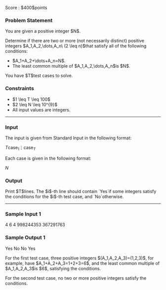 
<div>

<span>

<span>

<p>
Score : $400$points
</p>

<div>

<section>

### **Problem Statement**

<p>
You are given a positive integer $N$.
</p>

<p>
Determine if there are two or more (not necessarily distinct) positive integers $A_1,A_2,\dots,A_n\ (2 \leq n)$that satisfy all of the following conditions:
</p>

<ul>

<li>
$A_1+A_2+\dots+A_n=N$.
</li>

<li>
The least common multiple of $A_1,A_2,\dots,A_n$is $N$.
</li>

</ul>

<p>
You have $T$test cases to solve.
</p>

</section>

</div>

<div>

<section>

### **Constraints**

<ul>

<li>
$1 \leq T \leq 100$
</li>

<li>
$2 \leq N \leq 10^{9}$
</li>

<li>
All input values are integers.
</li>

</ul>

</section>

</div>

---

<div>

<div>

<section>

### **Input**

<p>
The input is given from Standard Input in the following format:
</p>

<div>

$T$$\mathrm{case}_1$$\vdots$$\mathrm{case}_T$
</div>

<p>
Each case is given in the following format:
</p>

<div>

$N$
</div>

</section>

</div>

<div>

<section>

### **Output**

<p>
Print $T$lines. The $i$-th line should contain `Yes`if some integers satisfy the conditions for the $i$-th test case, and `No`otherwise.
</p>

</section>

</div>

</div>

---

<div>

<section>

### **Sample Input 1**

<div>

4
6
4
998244353
367291763

</div>

</section>

</div>

<div>

<section>

### **Sample Output 1**

<div>

Yes
No
No
Yes

</div>

<p>
For the first test case, three positive integers $(A_1,A_2,A_3)=(1,2,3)$, for example, have $A_1+A_2+A_3=1+2+3=6$, and the least common multiple of $A_1,A_2,A_3$is $6$, satisfying the conditions.
</p>

<p>
For the second test case, no two or more positive integers satisfy the conditions.
</p>

</section>

</div>

</span>

</span>

</div>
